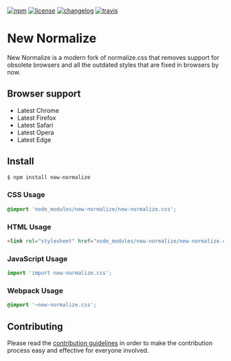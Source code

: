 [![npm][npm-image]][npm-url] [![license][license-image]][license-url]
[![changelog][changelog-image]][changelog-url] [![travis][travis-image]][travis-url]

New Normalize
===

New Normalize is a modern fork of normalize.css that removes support for obsolete browsers and all the outdated styles that are fixed in browsers by now.

## Browser support

* Latest Chrome
* Latest Firefox
* Latest Safari
* Latest Opera
* Latest Edge

## Install

```sh
$ npm install new-normalize
```

### CSS Usage

```css
@import 'node_modules/new-normalize/new-normalize.css';
```

### HTML Usage

```html
<link rel="stylesheet" href="node_modules/new-normalize/new-normalize.css">
```
### JavaScript Usage

```javascript
import 'import new-normalize.css';
```

### Webpack Usage

```css
@import '~new-normalize.css';
```

## Contributing

Please read the [contribution guidelines](CONTRIBUTING.md) in order to make the
contribution process easy and effective for everyone involved.


[changelog-image]: https://img.shields.io/badge/changelog-md-blue.svg?style=flat-square
[changelog-url]: CHANGELOG.md
[license-image]: https://img.shields.io/npm/l/new-normalize.svg?style=flat-square
[license-url]: LICENSE
[npm-image]: https://img.shields.io/npm/v/new-normalize.svg?style=flat-square
[npm-url]: https://www.npmjs.com/package/new-normalize
[travis-image]: https://travis-ci.com/Ismail-elkorchi/new-normalize.svg?branch=master
[travis-url]: https://travis-ci.com/Ismail-elkorchi/new-normalize
